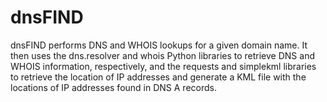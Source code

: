 # dnsFIND
dnsFIND performs DNS and WHOIS lookups for a given domain name. It then uses the dns.resolver and whois Python libraries to retrieve DNS and WHOIS information, respectively, and the requests and simplekml libraries to retrieve the location of IP addresses and generate a KML file with the locations of IP addresses found in DNS A records.
